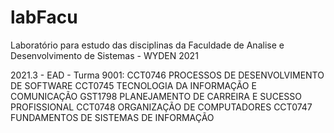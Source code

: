 # labFacu
Laboratório para estudo das disciplinas da Faculdade de Analise e Desenvolvimento de Sistemas - WYDEN 2021

2021.3 - EAD - Turma 9001:
    CCT0746 PROCESSOS DE DESENVOLVIMENTO DE SOFTWARE
    CCT0745 TECNOLOGIA DA INFORMAÇÃO E COMUNICAÇÃO
    GST1798 PLANEJAMENTO DE CARREIRA E SUCESSO PROFISSIONAL
    CCT0748 ORGANIZAÇÃO DE COMPUTADORES
    CCT0747 FUNDAMENTOS DE SISTEMAS DE INFORMAÇÃO